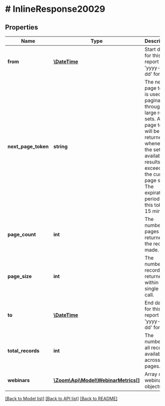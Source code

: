 # # InlineResponse20029

## Properties

Name | Type | Description | Notes
------------ | ------------- | ------------- | -------------
**from** | [**\DateTime**](\DateTime.md) | Start date for this report in &#39;yyyy-mm-dd&#39; format. | [optional] 
**next_page_token** | **string** | The next page token is used to paginate through large result sets. A next page token will be returned whenever the set of available results exceeds the current page size. The expiration period for this token is 15 minutes. | [optional] 
**page_count** | **int** | The number of pages returned for the request made. | [optional] 
**page_size** | **int** | The number of records returned within a single API call. | [optional] 
**to** | [**\DateTime**](\DateTime.md) | End date for this report in &#39;yyyy-mm-dd&#39; format. | [optional] 
**total_records** | **int** | The number of all records available across pages. | [optional] 
**webinars** | [**\Zoom\Api\Model\WebinarMetrics[]**](WebinarMetrics.md) | Array of webinar objects. | [optional] 

[[Back to Model list]](../../README.md#documentation-for-models) [[Back to API list]](../../README.md#documentation-for-api-endpoints) [[Back to README]](../../README.md)


